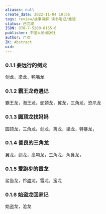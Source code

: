 ```yaml
---
aliases: null
create_date: 2022-11-04 10:56
tags: review/故事讲解 读书笔记/童话
status: 已完成
ISBN: 978-7-5200-0165-6
publisher: 中国大地出版社
author: 严欢
ZK: Abstract
uid: 
---
```



### 0.1.1 要远行的剑龙

剑龙，梁龙，鸭嘴龙

### 0.1.2 霸王龙奇遇记

霸王龙，海王龙，蛇颈龙，翼龙，三角龙，恐爪龙

### 0.1.3 圆顶龙找妈妈

圆顶龙，三角龙，剑龙，禽龙，梁龙，特暴龙，

### 0.1.4 善良的三角龙

翼龙，剑龙，高吻龙，三角龙，角鼻龙，

### 0.1.5 爱跑步的雷龙

鲨齿龙，伶盗龙，雷龙，蛮龙

### 0.1.6 始盗龙回家记

始盗龙，沧龙